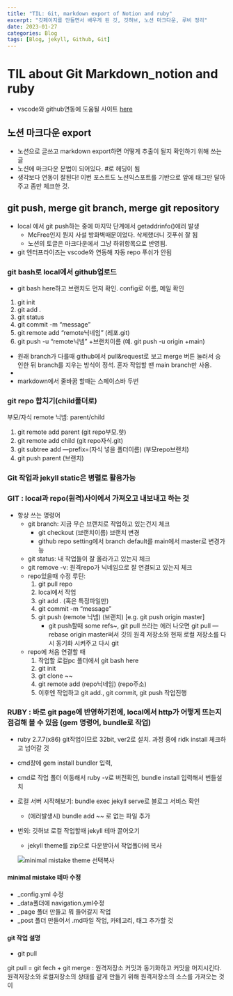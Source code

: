 ```yaml
---
title: "TIL: Git, markdown export of Notion and ruby"
excerpt: "깃페이지를 만들면서 배우게 된 깃, 깃허브, 노션 마크다운, 루비 정리"
date: 2023-01-27
categories: Blog
tags: [Blog, jekyll, Github, Git]
---
```


# TIL about Git Markdown_notion and ruby

- vscode와 github연동에 도움될 사이트 [here](https://dev-youngjun.tistory.com/7)
## 노션 마크다운 export
- 노션으로 글쓰고 markdown export하면 어떻게 추출이 될지 확인하기 위해 쓰는 글
- 노션에 마크다운 문법이 되어있다. #로 헤딩이 됨
- 생각보다 연동이 잘된다! 이번 포스트도 노션익스포트를 기반으로 앞에 태그만 달아주고 좀만 체크한 것. 

## git push, merge git branch, merge git repository

- local 에서 git push하는 중에 마지막 단계에서 getaddrinfo()에러 발생
    - McFree인지 뭔지 사설 방화벽때문이었다. 삭제했더니 깃푸쉬 잘 됨
    - 노션의 토글은 마크다운에서 그냥 하위항목으로 반영됨. 
- git 엔터프라이즈는 vscode와 연동해 자동 repo 푸쉬가 안됨


### git bash로 local에서 github업로드

- git bash here하고 브랜치도 먼저 확인. config로 이름, 메일 확인
1. git init
2. git add .
3. git status
4. git commit -m “message”
5. git remote add “remote닉네임” (레포.git)
6. git push -u “remote닉넴” +브랜치이름 (예. git push -u origin +main)
- 원래 branch가 다를때 github에서 pull&request로 보고 merge 버튼 눌러서 승인한 뒤 branch를 지우는 방식이 정석. 혼자 작업할 땐 main branch만 사용.
- 
- markdown에서 줄바꿈 할때는 스페이스바 두번

### git repo 합치기(child폴더로)

부모/자식 remote 닉넴: parent/child

1. git remote add parent (git repo부모.햣)
2. git remote add child (git repo자식.git)
3. git subtree add —prefix=(자식 넣을 폴더이름) (부모repo브랜치)
4. git push parent (브랜치)

### Git 작업과 jekyll static은 병렬로 활용가능

### GIT : local과 repo(원격)사이에서 가져오고 내보내고 하는 것

- 항상 쓰는 명령어
    - git branch: 지금 무슨 브랜치로 작업하고 있는건지 체크
        - git checkout (브랜치이름) 브랜치 변경
        - github repo setting에서 branch default를 main에서 master로 변경가능
    - git status: 내 작업들이 잘 올라가고 있는지 체크
    - git remove -v: 원격repo가 닉네임으로 잘 연결되고 있는지 체크
    - repo있을때 수정 루틴:
        1. git pull repo
        2. local에서 작업
        3. git add . (혹은 특정파일만)
        4. git commit -m “message”
        5. git push (remote 닉넴) (브랜치) [e.g. git push origin master]
            - git push할때 some refs~, git pull 쓰라는 에러 나오면 git pull —rebase origin master써서 깃의 원격 저장소와 현재 로컬 저장소를 다시 동기화 시켜주고 다시 git
    - repo에 처음 연결할 때
        1. 작업할 로컬pc 폴더에서 git bash here
        2. git init
        3. git clone ~~
        4. git remote add (repo닉네임) (repo주소)
        5. 이후엔 작업하고 git add., git commit, git push 작업진행

### RUBY : 바로 git page에 반영하기전에, local에서 http가 어떻게 뜨는지 점검해 볼 수 있음 (gem 명령어, bundle로 작업)

- ruby 2.7.7(x86) git작업이므로 32bit, ver2로 설치. 과정 중에 ridk install 체크하고 넘어갈 것
- cmd창에 gem install bundler 입력,
- cmd로 작업 폴더 이동해서 ruby -v로 버전확인, bundle install 입력해서 번들설치
- 로컬 서버 시작해보기: bundle exec jekyll serve로 블로그 서비스 확인
    - (에러발생시) bundle add ~~ 로 없는 파일 추가
- 번외: 깃허브 로컬 작업할때 jekyll 테마 끌어오기
    - jekyll theme를 zip으로 다운받아서 작업폴더에 복사
    
    ![minimal mistake theme 선택복사](https://velog.velcdn.com/images/sugar_ghost/post)
    

#### minimal mistake 테마 수정

- _config.yml 수정
- _data폴더에 navigation.yml수정
- _page 폴더 만들고 뭐 들어갈지 작업
- _post 폴더 만들어서 .md파일 작업, 카테고리, 태그 추가할 것

#### git 작업 설명

- git pull

git pull = git fech + git merge : 원격저장소 커밋과 동기화하고 커밋을 머지시킨다. 원격저장소와 로컬저장소의 상태를 같게 만들기 위해 원격저장소의 소스를 가져오는 것이
